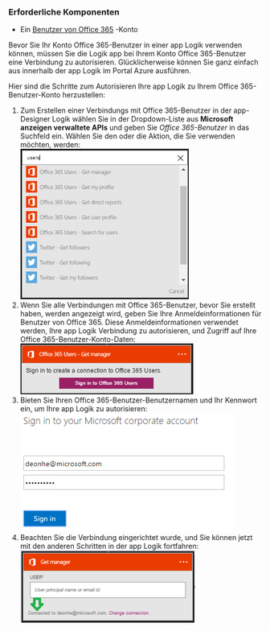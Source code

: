 ### <a name="prerequisites"></a>Erforderliche Komponenten

- Ein [Benutzer von Office 365](https://office365.com) -Konto  


Bevor Sie Ihr Konto Office 365-Benutzer in einer app Logik verwenden können, müssen Sie die Logik app bei Ihrem Konto Office 365-Benutzer eine Verbindung zu autorisieren. Glücklicherweise können Sie ganz einfach aus innerhalb der app Logik im Portal Azure ausführen.  

Hier sind die Schritte zum Autorisieren Ihre app Logik zu Ihrem Office 365-Benutzer-Konto herzustellen:  
1. Zum Erstellen einer Verbindungs mit Office 365-Benutzer in der app-Designer Logik wählen Sie in der Dropdown-Liste aus **Microsoft anzeigen verwaltete APIs** und geben Sie *Office 365-Benutzer* in das Suchfeld ein. Wählen Sie den oder die Aktion, die Sie verwenden möchten, werden:  
![Schritt beim Erstellen des Office 365-Benutzer-Verbindung](./media/connectors-create-api-office365users/office365users-1.png)  
2. Wenn Sie alle Verbindungen mit Office 365-Benutzer, bevor Sie erstellt haben, werden angezeigt wird, geben Sie Ihre Anmeldeinformationen für Benutzer von Office 365. Diese Anmeldeinformationen verwendet werden, Ihre app Logik Verbindung zu autorisieren, und Zugriff auf Ihre Office 365-Benutzer-Konto-Daten:  
![Office 365-Benutzer Verbindung Schritt beim Erstellen eines](./media/connectors-create-api-office365users/office365users-2.png)  
3. Bieten Sie Ihren Office 365-Benutzer-Benutzernamen und Ihr Kennwort ein, um Ihre app Logik zu autorisieren:  
 ![Schritt beim Erstellen des Office 365-Benutzer-Verbindung](./media/connectors-create-api-office365users/office365users-3.png)  
4. Beachten Sie die Verbindung eingerichtet wurde, und Sie können jetzt mit den anderen Schritten in der app Logik fortfahren:  
![Schritt beim Erstellen des Office 365-Benutzer-Verbindung](./media/connectors-create-api-office365users/office365users-4.png)  
  
